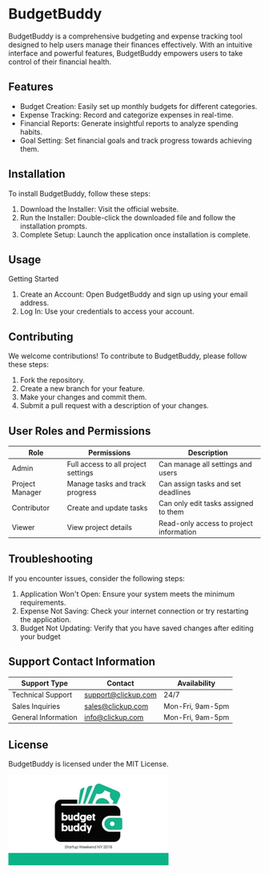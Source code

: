 # BudgetBuddy

BudgetBuddy is a comprehensive budgeting and expense tracking tool designed to help users manage their finances effectively. With an intuitive interface and powerful features, BudgetBuddy empowers users to take control of their financial health.
## Features

- Budget Creation: Easily set up monthly budgets for different categories.
- Expense Tracking: Record and categorize expenses in real-time.
- Financial Reports: Generate insightful reports to analyze spending habits.
- Goal Setting: Set financial goals and track progress towards achieving them.


## Installation

To install BudgetBuddy, follow these steps:
1. Download the Installer: Visit the official website.
2. Run the Installer: Double-click the downloaded file and follow the installation prompts.
3. Complete Setup: Launch the application once installation is complete.
   
## Usage

Getting Started
1. Create an Account: Open BudgetBuddy and sign up using your email address.
2. Log In: Use your credentials to access your account.

## Contributing

We welcome contributions! To contribute to BudgetBuddy, please follow these steps:
1. Fork the repository.
2. Create a new branch for your feature.
3. Make your changes and commit them.
4. Submit a pull request with a description of your changes.

## User Roles and Permissions

| Role         | Permissions                              | Description                                    |
|--------------|-----------------------------------------|------------------------------------------------|
| Admin        | Full access to all project settings      | Can manage all settings and users              |
| Project Manager | Manage tasks and track progress      | Can assign tasks and set deadlines             |
| Contributor  | Create and update tasks                 | Can only edit tasks assigned to them           |
| Viewer       | View project details                    | Read-only access to project information        |


## Troubleshooting

If you encounter issues, consider the following steps:
1. Application Won't Open: Ensure your system meets the minimum requirements.
2. Expense Not Saving: Check your internet connection or try restarting the application.
3. Budget Not Updating: Verify that you have saved changes after editing your budget

## Support Contact Information

| Support Type           | Contact                         | Availability        |
|------------------------|---------------------------------|---------------------|
| Technical Support      | support@clickup.com             | 24/7               |
| Sales Inquiries        | sales@clickup.com               | Mon-Fri, 9am-5pm   |
| General Information    | info@clickup.com                | Mon-Fri, 9am-5pm   |


## License

BudgetBuddy is licensed under the MIT License.

![Screenshot of ClickUp](budget.webp)

